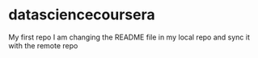 # datasciencecoursera
My first repo
I am changing the README file in my local repo and sync it with the remote repo
